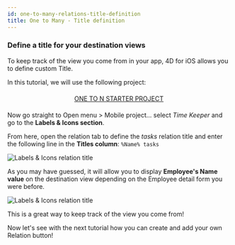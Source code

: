 ```yaml
---
id: one-to-many-relations-title-definition
title: One to Many - Title definition
---
```


### Define a title for your destination views

To keep track of the view you come from in your app, 4D for iOS allows you to define custom Title.

In this tutorial, we will use the following project:

<div style="text-align: center; margin-top: 20px; margin-bottom: 20px">
  <p>
    

<a class="button"
href="../assets/en/relations/TimeKeeper.4dbase.zip">ONE TO N STARTER PROJECT</a>

  </p>
</div>

Now go straight to Open menu > Mobile project... select *Time Keeper* and go to the **Labels & Icons section**.

From here, open the relation tab to define the *tasks* relation title and enter the following line in the **Titles column**: ```%Name% tasks```

![Labels & Icons relation title](assets/en/relations/labels-icons-title-definition.png)

As you may have guessed, it will allow you to display **Employee's Name value** on the destination view depending on the Employee detail form you were before.

![Labels & Icons relation title](assets/en/relations/relations-title-definition.png)

This is a great way to keep track of the view you come from!

Now let's see with the next tutorial how you can create and add your own Relation button!